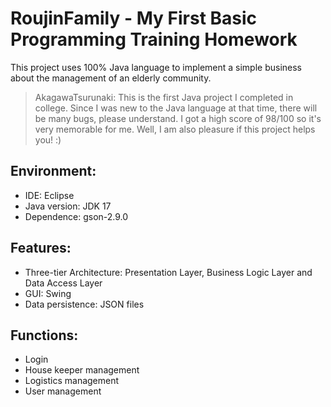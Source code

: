 # RoujinFamily - My First Basic Programming Training Homework

This project uses 100% Java language to implement a simple business about the management of an elderly community. 

> AkagawaTsurunaki: This is the first Java project I completed in college. Since I was new to the Java language at that time, there will be many bugs, please understand. I got a high score of 98/100 so it's very memorable for me. Well, I am also pleasure if this project helps you! :)

## Environment:
- IDE: Eclipse
- Java version: JDK 17
- Dependence: gson-2.9.0

## Features:
- Three-tier Architecture: Presentation Layer, Business Logic Layer and Data Access Layer
- GUI: Swing
- Data persistence: JSON files

## Functions:
- Login
- House keeper management
- Logistics management
- User management
